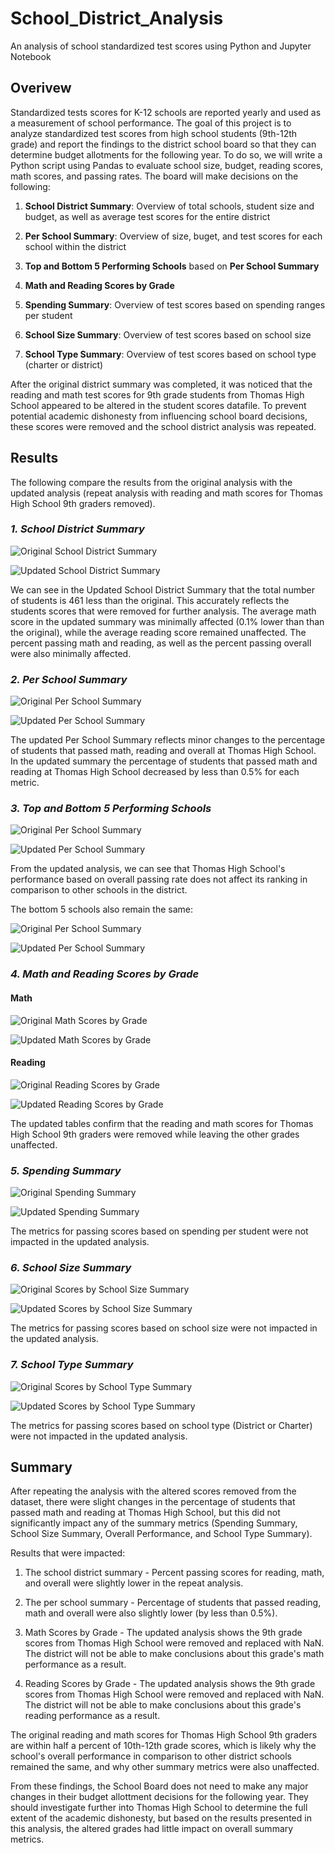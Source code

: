 # School_District_Analysis
An analysis of school standardized test scores using Python and Jupyter Notebook

## Overivew
Standardized tests scores for K-12 schools are reported yearly and used as a measurement of school performance. The goal of this project is to analyze standardized test scores from high school students (9th-12th grade) and report the findings to the district school board so that they can determine budget allotments for the following year. To do so, we will write a Python script using Pandas to evaluate school size, budget, reading scores, math scores, and passing rates. The board will make decisions on the following: 

   1. **School District Summary**: Overview of total schools, student size and budget, as well as average test scores for the entire district

   2. **Per School Summary**: Overview of size, buget, and test scores for each school within the district
    
   3. **Top and Bottom 5 Performing Schools** based on **Per School Summary**
    
   4. **Math and Reading Scores by Grade**
    
   5. **Spending Summary**: Overview of test scores based on spending ranges per student
    
   6. **School Size Summary**: Overview of test scores based on school size
        
   7. **School Type Summary**: Overview of test scores based on school type (charter or district)
    

After the original district summary was completed, it was noticed that the reading and math test scores for 9th grade students from Thomas High School appeared to be altered in the student scores datafile. To prevent potential academic dishonesty from influencing school board decisions, these scores were removed and the school district analysis was repeated.


## Results
The following compare the results from the original analysis with the updated analysis (repeat analysis with reading and math scores for Thomas High School 9th graders removed).


### *1. School District Summary*
   ![Original School District Summary](Resources/images/original_district_summary.png)
    
   ![Updated School District Summary](Resources/images/new_district_summary.png)
    
   We can see in the Updated School District Summary that the total number of students is 461 less than the original. This accurately reflects the students scores that were removed for further analysis. The average math score in the updated summary was minimally affected (0.1% lower than than the original), while the average reading score remained unaffected. The percent passing math and reading, as well as the percent passing overall were also minimally affected. 
    

### *2. Per School Summary*
   ![Original Per School Summary](Resources/images/original_per_school_summary.png)
    
   ![Updated Per School Summary](Resources/images/new_per_school_summary.png)
    
   The updated Per School Summary reflects minor changes to the percentage of students that passed math, reading and overall at Thomas High School. In the updated summary the percentage of students that passed math and reading at Thomas High School decreased by less than 0.5% for each metric. 


### *3. Top and Bottom 5 Performing Schools*
   ![Original Per School Summary](Resources/images/original_top_schools_summary.png)
    
   ![Updated Per School Summary](Resources/images/new_top_schools_summary.png)
    
   From the updated analysis, we can see that Thomas High School's performance based on overall passing rate does not affect its ranking in comparison to other schools in the district. 
    
    
   The bottom 5 schools also remain the same:
    
   ![Original Per School Summary](Resources/images/original_bottom_schools_summary.png)
    
   ![Updated Per School Summary](Resources/images/new_bottom_schools_summary.png)
    

### *4. Math and Reading Scores by Grade*

#### Math
   ![Original Math Scores by Grade](Resources/images/original_math_scores_by_grade.png)
    
   ![Updated Math Scores by Grade](Resources/images/new_math_scores_by_grade.png)
    
    
#### Reading
   ![Original Reading Scores by Grade](Resources/images/original_reading_scores_by_grade.png)
    
   ![Updated Reading Scores by Grade](Resources/images/new_reading_scores_by_grade.png)
    
   The updated tables confirm that the reading and math scores for Thomas High School 9th graders were removed while leaving the other grades unaffected. 
    

### *5. Spending Summary*
   ![Original Spending Summary](Resources/images/original_spending_summary.png)
    
   ![Updated Spending Summary](Resources/images/new_spending_summary.png)
    
   The metrics for passing scores based on spending per student were not impacted in the updated analysis.


### *6. School Size Summary*
   ![Original Scores by School Size Summary](Resources/images/original_size_summary.png)
    
   ![Updated Scores by School Size Summary](Resources/images/new_size_summary.png)
    
   The metrics for passing scores based on school size were not impacted in the updated analysis.
    

### *7. School Type Summary*
   ![Original Scores by School Type Summary](Resources/images/original_type_summary.png)
    
   ![Updated Scores by School Type Summary](Resources/images/new_type_summary.png)
    
   The metrics for passing scores based on school type (District or Charter) were not impacted in the updated analysis.


## Summary
After repeating the analysis with the altered scores removed from the dataset, there were slight changes in the percentage of students that passed math and reading at Thomas High School, but this did not significantly impact any of the summary metrics (Spending Summary, School Size Summary, Overall Performance, and School Type Summary). 

Results that were impacted:

   1. The school district summary - Percent passing scores for reading, math, and overall were slightly lower in the repeat analysis.
    
   2. The per school summary - Percentage of students that passed reading, math and overall were also slightly lower (by less than 0.5%).
    
   3. Math Scores by Grade - The updated analysis shows the 9th grade scores from Thomas High School were removed and replaced with NaN. The district will not be able to make conclusions about this grade's math performance as a result.
    
   4. Reading Scores by Grade - The updated analysis shows the 9th grade scores from Thomas High School were removed and replaced with NaN. The district will not be able to make conclusions about this grade's reading performance as a result.


The original reading and math scores for Thomas High School 9th graders are within half a percent of 10th-12th grade scores, which is likely why the school's overall performance in comparison to other district schools remained the same, and why other summary metrics were also unaffected. 

From these findings, the School Board does not need to make any major changes in their budget allottment decisions for the following year. They should investigate further into Thomas High School to determine the full extent of the academic dishonesty, but based on the results presented in this analysis, the altered grades had little impact on overall summary metrics. 
